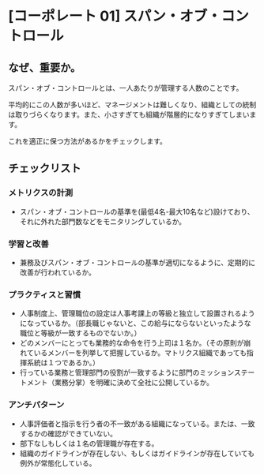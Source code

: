 
# [コーポレート 01] スパン・オブ・コントロール 

## なぜ、重要か。
スパン・オブ・コントロールとは、一人あたりが管理する人数のことです。

平均的にこの人数が多いほど、マネージメントは難しくなり、組織としての統制は取りづらくなります。また、小さすぎても組織が階層的になりすぎてしまいます。

これを適正に保つ方法があるかをチェックします。

## チェックリスト 

### メトリクスの計測
+ スパン・オブ・コントロールの基準を(最低4名-最大10名など)設けており、それに外れた部門数などをモニタリングしているか。


### 学習と改善
+ 兼務及びスパン・オブ・コントロールの基準が適切になるように、定期的に改善が行われているか。

### プラクティスと習慣
+ 人事制度上、管理職位の設定は人事考課上の等級と独立して設置されるようになっているか。（部長職じゃないと、この給与にならないといったような職位と等級が一致するものでないか。）
+ どのメンバーにとっても業務的な命令を行う上司は１名か。（その原則が崩れているメンバーを列挙して把握しているか。マトリクス組織であっても指揮系統は１つであるか。）
+ 行っている業務と管理部門の役割が一致するように部門のミッションステートメント（業務分掌）を明確に決めて全社に公開しているか。

### アンチパターン
+ 人事評価者と指示を行う者の不一致がある組織になっている。または、一致するかの確認ができていない。
+ 部下なしもしくは１名の管理職が存在する。
+ 組織のガイドラインが存在しない、もしくはガイドラインが存在していても例外が常態化している。
            